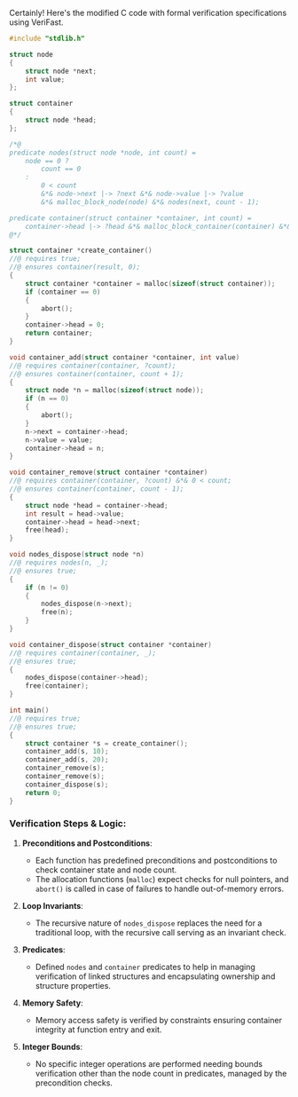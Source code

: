 Certainly! Here's the modified C code with formal verification specifications using VeriFast.

```c
#include "stdlib.h"

struct node
{
    struct node *next;
    int value;
};

struct container
{
    struct node *head;
};

/*@
predicate nodes(struct node *node, int count) =
    node == 0 ?
        count == 0
    :
        0 < count
        &*& node->next |-> ?next &*& node->value |-> ?value
        &*& malloc_block_node(node) &*& nodes(next, count - 1);

predicate container(struct container *container, int count) =
    container->head |-> ?head &*& malloc_block_container(container) &*& 0 <= count &*& nodes(head, count);
@*/

struct container *create_container()
//@ requires true;
//@ ensures container(result, 0);
{
    struct container *container = malloc(sizeof(struct container)); 
    if (container == 0)
    { 
        abort();
    }
    container->head = 0;
    return container; 
}

void container_add(struct container *container, int value)
//@ requires container(container, ?count);
//@ ensures container(container, count + 1);
{ 
    struct node *n = malloc(sizeof(struct node)); 
    if (n == 0)
    { 
        abort();
    }
    n->next = container->head;
    n->value = value; 
    container->head = n; 
}

void container_remove(struct container *container)
//@ requires container(container, ?count) &*& 0 < count;
//@ ensures container(container, count - 1);
{ 
    struct node *head = container->head;
    int result = head->value; 
    container->head = head->next;
    free(head);
}

void nodes_dispose(struct node *n)
//@ requires nodes(n, _);
//@ ensures true;
{ 
    if (n != 0)
    {
        nodes_dispose(n->next);
        free(n); 
    }
}

void container_dispose(struct container *container)
//@ requires container(container, _);
//@ ensures true;
{
    nodes_dispose(container->head);
    free(container);
}

int main()
//@ requires true;
//@ ensures true;
{
    struct container *s = create_container();
    container_add(s, 10);
    container_add(s, 20);
    container_remove(s);
    container_remove(s);
    container_dispose(s);
    return 0;
}
```

### Verification Steps & Logic:

1. **Preconditions and Postconditions**: 
   - Each function has predefined preconditions and postconditions to check container state and node count.
   - The allocation functions (`malloc`) expect checks for null pointers, and `abort()` is called in case of failures to handle out-of-memory errors.

2. **Loop Invariants**:
   - The recursive nature of `nodes_dispose` replaces the need for a traditional loop, with the recursive call serving as an invariant check.

3. **Predicates**:
   - Defined `nodes` and `container` predicates to help in managing verification of linked structures and encapsulating ownership and structure properties.

4. **Memory Safety**:
   - Memory access safety is verified by constraints ensuring container integrity at function entry and exit.

5. **Integer Bounds**:
   - No specific integer operations are performed needing bounds verification other than the node count in predicates, managed by the precondition checks.
